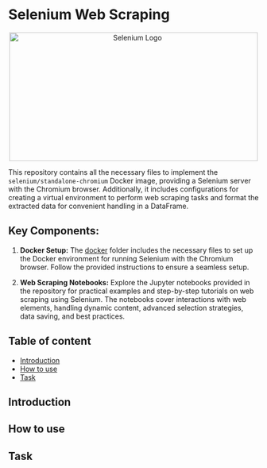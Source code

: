 # Selenium Web Scraping

<div align="center">
  <img src="https://upload.wikimedia.org/wikipedia/commons/9/9f/Selenium_logo.svg" alt="Selenium Logo" width="500" height="259">
</div>


This repository contains all the necessary files to implement the `selenium/standalone-chromium` Docker image, providing a Selenium server with the Chromium browser. Additionally, it includes configurations for creating a virtual environment to perform web scraping tasks and format the extracted data for convenient handling in a DataFrame.

## Key Components:

1. **Docker Setup:**
   The [docker](docker) folder includes the necessary files to set up the Docker environment for running Selenium with the Chromium browser. Follow the provided instructions to ensure a seamless setup.

2. **Web Scraping Notebooks:**
   Explore the Jupyter notebooks provided in the repository for practical examples and step-by-step tutorials on web scraping using Selenium. The notebooks cover interactions with web elements, handling dynamic content, advanced selection strategies, data saving, and best practices.

## Table of content

- [Introduction](#Introduction)
- [How to use](#How-to-use )
- [Task](#task)

## Introduction

## How to use

## Task
  